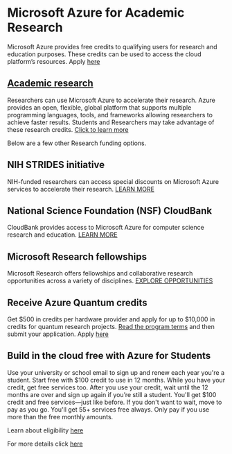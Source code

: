 # Microsoft Azure for Academic Research

Microsoft Azure provides free credits to qualifying users for research and education purposes. These credits can be used to access the cloud platform’s resources. Apply <a href="https://www.microsoft.com/en-us/azure-academic-research/" target="_blank">here</a>

## <a href="https://www.microsoft.com/en-us/education/higher-education/academic-research" target="_blank">Academic research</a>

Researchers can use Microsoft Azure to accelerate their research. Azure provides an open, flexible, global platform that supports multiple programming languages, tools, and frameworks allowing researchers to achieve faster results. Students and Researchers may take advantage of these research credits. <a href="https://info.microsoft.com/ww-landing-Contact-Microsoft-Education-website.html?lcid=en-us" target="_blank">Click to learn more</a>

Below are a few other Research funding options.

## NIH STRIDES initiative

NIH-funded researchers can access special discounts on Microsoft Azure services to accelerate their research. <a href="https://www.microsoft.com/en-us/microsoftstrides/" target="_blank">LEARN MORE</a>

## National Science Foundation (NSF) CloudBank

CloudBank provides access to Microsoft Azure for computer science research and education. <a href="https://www.cloudbank.org/" target="_blank">LEARN MORE</a>

## Microsoft Research fellowships

Microsoft Research offers fellowships and collaborative research opportunities across a variety of disciplines. <a href="https://www.microsoft.com/en-us/research/academic-programs/" target="_blank">EXPLORE OPPORTUNITIES</a>

## Receive Azure Quantum credits 

Get $500 in credits per hardware provider and apply for up to $10,000 in credits for quantum research projects.  <a href="https://aqcreditsprogrampublic.blob.core.windows.net/public/Azure-Quantum-Credit-Program-Terms-2021-12-06.pdf" target="_blank"> Read the program terms</a> and then submit your application. Apply <a href="https://microsoft.qualtrics.com/jfe/form/SV_3fl9dfFrkC3g0aG?aq_source=acom" target="_blank">here</a>

## Build in the cloud free with Azure for Students 

Use your university or school email to sign up and renew each year you're a student. Start free with $100 credit to use in 12 months. While you have your credit, get free services too. After you use your credit, wait until the 12 months are over and sign up again if you’re still a student. You'll get $100 credit and free services—just like before. If you don't want to wait, move to pay as you go. You'll get 55+ services free always. Only pay if you use more than the free monthly amounts. 

Learn about eligibility <a href="https://learn.microsoft.com/en-us/azure/education-hub/azure-dev-tools-teaching/program-faq#azure-for-students" target="_blank">here</a>

For more details click <a href="https://azure.microsoft.com/en-us/free/students/" target="_blank">here</a>